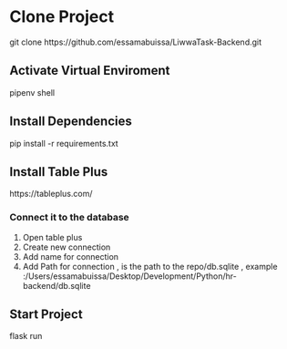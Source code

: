 <h1>Clone Project</h1>
<p>git clone https://github.com/essamabuissa/LiwwaTask-Backend.git</p>

<h2>Activate Virtual Enviroment</h2>
<p>pipenv shell</p>

<h2>Install Dependencies</h2>
<p>pip install -r requirements.txt</p>

<h2>Install Table Plus</h2>
<p>https://tableplus.com/</p>
<h3>Connect it to the database</h3>
<ol>
    <li>Open table plus</li>
    <li>Create new connection</li>
    <li>Add name for connection</li>
    <li>Add Path for connection , is the path to the repo/db.sqlite , example :/Users/essamabuissa/Desktop/Development/Python/hr-backend/db.sqlite</li>
</ol>

<h2>Start Project</h2>
<p>flask run</p>
